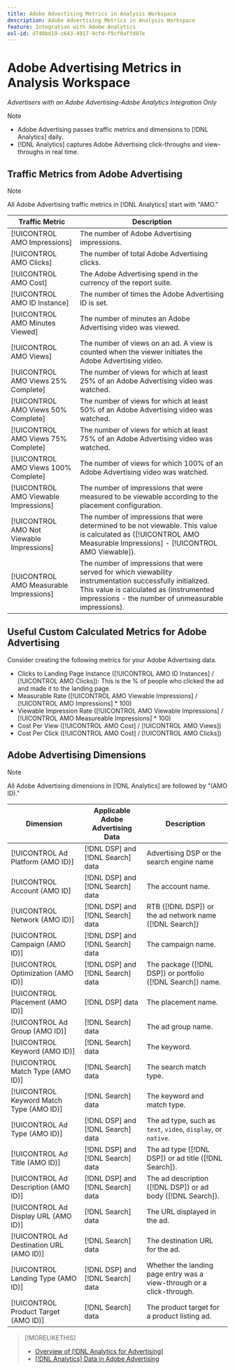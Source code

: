 ```yaml
---
title: Adobe Advertising Metrics in Analysis Workspace
description: Adobe Advertising Metrics in Analysis Workspace
feature: Integration with Adobe Analytics
exl-id: d740bd19-c643-4917-9cfd-f9cf0affd07e
---
```

# Adobe Advertising Metrics in Analysis Workspace

*Advertisers with an Adobe Advertising-Adobe Analytics Integration Only*

>[!NOTE]
>
>* Adobe Advertising passes traffic metrics and dimensions to [!DNL Analytics] daily.
>* [!DNL Analytics] captures Adobe Advertising click-throughs and view-throughs in real time.

## Traffic Metrics from Adobe Advertising

>[!NOTE]
>
>All Adobe Advertising traffic metrics in [!DNL Analytics] start with "AMO."

| Traffic Metric | Description |
| -------------- | ----------- |
| [!UICONTROL AMO Impressions] | The number of Adobe Advertising impressions. |
| [!UICONTROL AMO Clicks] | The number of total Adobe Advertising clicks. |
| [!UICONTROL AMO Cost] | The Adobe Advertising spend in the currency of the report suite. |
| [!UICONTROL AMO ID Instance] | The number of times the Adobe Advertising ID is set. |
| [!UICONTROL AMO Minutes Viewed] | The number of minutes an Adobe Advertising video was viewed. |
| [!UICONTROL AMO Views] | The number of views on an ad. A view is counted when the viewer initiates the Adobe Advertising video. |
| [!UICONTROL AMO Views 25% Complete] | The number of views for which at least 25% of an Adobe Advertising video was watched. |
| [!UICONTROL AMO Views 50% Complete] | The number of views for which at least 50% of an Adobe Advertising video was watched. |
| [!UICONTROL AMO Views 75% Complete] | The number of views for which at least 75% of an Adobe Advertising video was watched. |
| [!UICONTROL AMO Views 100% Complete] | The number of views for which 100% of an Adobe Advertising video was watched. |
| [!UICONTROL AMO Viewable Impressions] | The number of impressions that were measured to be viewable according to the placement configuration. |
| [!UICONTROL AMO Not Viewable Impressions] | The number of impressions that were determined to be not viewable. This value is calculated as ([!UICONTROL AMO Measurable Impressions] - [!UICONTROL AMO Viewable]). |
| [!UICONTROL AMO Measurable Impressions] | The number of impressions that were served for which viewability instrumentation successfully initialized. This value is calculated as (instrumented impressions - the number of unmeasurable impressions). |

## Useful Custom Calculated Metrics for Adobe Advertising

Consider creating the following metrics for your Adobe Advertising data.

* Clicks to Landing Page Instance ([!UICONTROL AMO ID Instances] / [!UICONTROL AMO Clicks]): This is the % of people who clicked the ad and made it to the landing page.
* Measurable Rate ([!UICONTROL AMO Viewable Impressions] / [!UICONTROL AMO Impressions] * 100)
* Viewable Impression Rate ([!UICONTROL AMO Viewable Impressions] / [!UICONTROL AMO Measureable Impressions] * 100)
* Cost Per View ([!UICONTROL AMO Cost] / [!UICONTROL AMO Views])
* Cost Per Click ([!UICONTROL AMO Cost] / [!UICONTROL AMO Clicks])

## Adobe Advertising Dimensions

>[!NOTE]
>
>All Adobe Advertising dimensions in [!DNL Analytics] are followed by "(AMO ID)."

| Dimension | Applicable Adobe Advertising Data  | Description |
| ----------- | ---------- | ---------- |
| [!UICONTROL Ad Platform (AMO ID)] | [!DNL DSP] and [!DNL Search] data | Advertising DSP or the search engine name |
| [!UICONTROL Account (AMO ID] | [!DNL DSP] and [!DNL Search] data | The account name. |
| [!UICONTROL Network (AMO ID)] | [!DNL DSP] and [!DNL Search] data | RTB ([!DNL DSP]) or the ad network name ([!DNL Search]) |
| [!UICONTROL Campaign (AMO ID)] | [!DNL DSP] and [!DNL Search] data | The campaign name. |
| [!UICONTROL Optimization (AMO ID)] | [!DNL DSP] and [!DNL Search] data | The package ([!DNL DSP]) or portfolio ([!DNL Search]) name. |
| [!UICONTROL Placement (AMO ID)] | [!DNL DSP] data | The placement name. |
| [!UICONTROL Ad Group (AMO ID)] | [!DNL Search] data | The ad group name. |
| [!UICONTROL Keyword (AMO ID)] | [!DNL Search] data | The keyword. |
| [!UICONTROL Match Type (AMO ID)] | [!DNL Search] data | The search match type. |
| [!UICONTROL Keyword Match Type (AMO ID)] | [!DNL Search] data | The keyword and match type. |
| [!UICONTROL Ad Type (AMO ID)] | [!DNL DSP] and [!DNL Search] data | The ad type, such as `text`, `video`, `display`, or `native`. |
| [!UICONTROL Ad Title (AMO ID)] | [!DNL DSP] and [!DNL Search] data |The ad type ([!DNL DSP]) or ad title ([!DNL Search]). |
| [!UICONTROL Ad Description (AMO ID)] | [!DNL DSP] and [!DNL Search] data | The ad description ([!DNL DSP]) or ad body ([!DNL Search]). |
| [!UICONTROL Ad Display URL (AMO ID)] | [!DNL Search] data | The URL displayed in the ad. |
| [!UICONTROL Ad Destination URL (AMO ID)] | [!DNL Search] data | The destination URL for the ad. |
| [!UICONTROL Landing Type (AMO ID)] | [!DNL DSP] and [!DNL Search] data | Whether the landing page entry was a view-through or a click-through. |
| [!UICONTROL Product Target (AMO ID)] | [!DNL Search] data | The product target for a product listing ad. |

>[!MORELIKETHIS]
>
>* [Overview of [!DNL Analytics for Advertising]](overview.md)
>* [[!DNL Analytics] Data in Adobe Advertising](/help/integrations/analytics/analytics-data-in-advertising.md)
